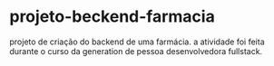# projeto-beckend-farmacia
projeto de criação do backend de uma farmácia. a atividade foi feita durante o curso da generation de pessoa desenvolvedora fullstack.
